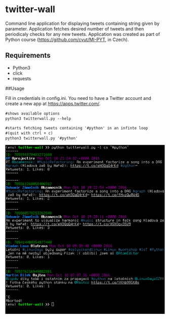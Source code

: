 # twitter-wall
Command line application for displaying tweets containing string given by parameter. Application fetches desired number of tweets and then periodicaly checks for any new tweets. Application was created as part of Python course (https://github.com/cvut/MI-PYT, in Czech).

## Requirements
* Python3
* click
* requests

##Usage

Fill in credentials in config.ini. You need to have a Twitter account and create a new app at https://apps.twitter.com/.

```
#shows available options
python3 twitterwall.py --help
```

```
#starts fetching tweets containing '#python' in an infinte loop
#(quit with ctrl + c)
python3 twitterwall.py '#python'
```

![Screen](screen.png)
